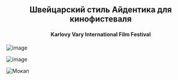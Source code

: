 <h2 align="center">Швейцарский стиль Айдентика для кинофистеваля</h2>
<h4 align="center">Karlovy Vary International Film Festival</h4>


![image](https://github.com/AnastasiaKedrina/AnastasiaKedrina/assets/113825953/fb2ef60f-9e7e-4040-b10e-1f325a3587d9)

![image](https://github.com/AnastasiaKedrina/AnastasiaKedrina/assets/113825953/0518a59e-2a5e-4660-89a0-b0dd06856420)

![Мокап](https://github.com/AnastasiaKedrina/AnastasiaKedrina/assets/113825953/bdbd6a0f-2e6c-45ef-abdc-017d930be69b)
